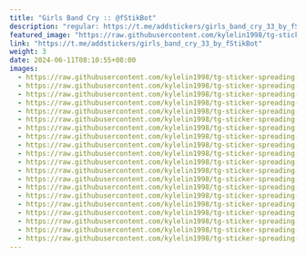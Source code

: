 ```yaml
---
title: "Girls Band Cry :: @fStikBot"
description: "regular: https://t.me/addstickers/girls_band_cry_33_by_fStikBot"
featured_image: "https://raw.githubusercontent.com/kylelin1998/tg-sticker-spreading-worldwide-images/main/img/6d220348-893b-47d8-bc67-0d66c76f34d9.jpg"
link: "https://t.me/addstickers/girls_band_cry_33_by_fStikBot"
weight: 3
date: 2024-06-11T08:10:55+08:00
images:
  - https://raw.githubusercontent.com/kylelin1998/tg-sticker-spreading-worldwide-images/main/img/6d220348-893b-47d8-bc67-0d66c76f34d9.jpg
  - https://raw.githubusercontent.com/kylelin1998/tg-sticker-spreading-worldwide-images/main/img/5fcf290f-fdcf-471d-8321-5c77c7ade3f6.jpg
  - https://raw.githubusercontent.com/kylelin1998/tg-sticker-spreading-worldwide-images/main/img/eccb347f-cf5c-4026-be01-3a2d7eb0e927.jpg
  - https://raw.githubusercontent.com/kylelin1998/tg-sticker-spreading-worldwide-images/main/img/b3f27ebb-9144-4441-98e1-0f84378bbf48.jpg
  - https://raw.githubusercontent.com/kylelin1998/tg-sticker-spreading-worldwide-images/main/img/c5188107-63b3-48dd-9d2b-8f89d6712dd2.jpg
  - https://raw.githubusercontent.com/kylelin1998/tg-sticker-spreading-worldwide-images/main/img/f16a8fed-55f8-4462-851e-7b4744a4606f.jpg
  - https://raw.githubusercontent.com/kylelin1998/tg-sticker-spreading-worldwide-images/main/img/3ac08a5b-fbf0-4e60-92f6-d2148b8d396f.jpg
  - https://raw.githubusercontent.com/kylelin1998/tg-sticker-spreading-worldwide-images/main/img/22c85ca0-bdef-4fd7-8f50-63043040ac41.jpg
  - https://raw.githubusercontent.com/kylelin1998/tg-sticker-spreading-worldwide-images/main/img/70389b1c-11da-4657-b732-987e7b4f898d.jpg
  - https://raw.githubusercontent.com/kylelin1998/tg-sticker-spreading-worldwide-images/main/img/e0dccbf3-cc16-4718-99bf-98d994c3af73.jpg
  - https://raw.githubusercontent.com/kylelin1998/tg-sticker-spreading-worldwide-images/main/img/8d05f5d7-c2af-4f82-828c-2f79fe2f0d47.jpg
  - https://raw.githubusercontent.com/kylelin1998/tg-sticker-spreading-worldwide-images/main/img/b7fb6b7a-698c-47e9-bace-f450ce0c3827.jpg
  - https://raw.githubusercontent.com/kylelin1998/tg-sticker-spreading-worldwide-images/main/img/9c5548d8-8f94-4508-bde9-8d44037358c0.jpg
  - https://raw.githubusercontent.com/kylelin1998/tg-sticker-spreading-worldwide-images/main/img/83c99db0-3089-48de-88f6-47fb6d8d1d75.jpg
  - https://raw.githubusercontent.com/kylelin1998/tg-sticker-spreading-worldwide-images/main/img/fa17a885-3ccd-4ee7-87c1-cde058278f4b.jpg
  - https://raw.githubusercontent.com/kylelin1998/tg-sticker-spreading-worldwide-images/main/img/010e28a3-f321-4184-977a-5d3ad419f506.jpg
  - https://raw.githubusercontent.com/kylelin1998/tg-sticker-spreading-worldwide-images/main/img/a3abcdaa-59bc-4236-a524-c53f18b2bdcb.jpg
  - https://raw.githubusercontent.com/kylelin1998/tg-sticker-spreading-worldwide-images/main/img/0286b217-445d-440a-bd1f-72b3152c8527.jpg
  - https://raw.githubusercontent.com/kylelin1998/tg-sticker-spreading-worldwide-images/main/img/1574773f-a498-476c-9803-7a00421e57e4.jpg
  - https://raw.githubusercontent.com/kylelin1998/tg-sticker-spreading-worldwide-images/main/img/773a52a1-f4c5-4966-8f21-67f004704695.jpg
---
```

